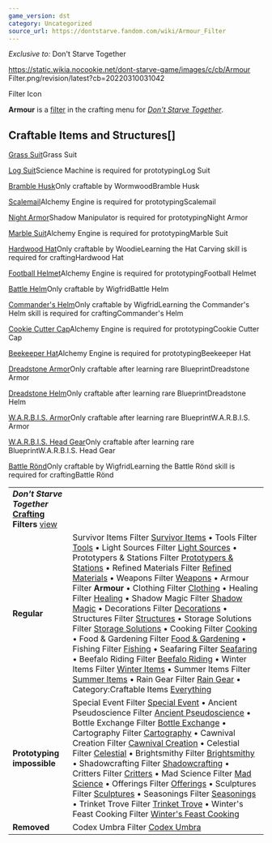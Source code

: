 ```yaml
---
game_version: dst
category: Uncategorized
source_url: https://dontstarve.fandom.com/wiki/Armour_Filter
---
```


*Exclusive to:* Don't Starve Together

 https://static.wikia.nocookie.net/dont-starve-game/images/c/cb/Armour Filter.png/revision/latest?cb=20220310031042 

Filter Icon

 

**Armour** is a [filter](/wiki/Crafting#Crafting_Filter "Crafting") in the crafting menu for *[Don't Starve Together](/wiki/Don%27t_Starve_Together "Don't Starve Together")*.

## Craftable Items and Structures[]

[Grass Suit](/wiki/Grass_Suit "Grass Suit")Grass Suit

[Log Suit](/wiki/Log_Suit "Log Suit")Science Machine is required for prototypingLog Suit

[Bramble Husk](/wiki/Bramble_Husk "Bramble Husk")Only craftable by WormwoodBramble Husk

[Scalemail](/wiki/Scalemail "Scalemail")Alchemy Engine is required for prototypingScalemail

[Night Armor](/wiki/Night_Armor "Night Armor")Shadow Manipulator is required for prototypingNight Armor

[Marble Suit](/wiki/Marble_Suit "Marble Suit")Alchemy Engine is required for prototypingMarble Suit

[Hardwood Hat](/wiki/Hardwood_Hat "Hardwood Hat")Only craftable by WoodieLearning the Hat Carving skill is required for craftingHardwood Hat

[Football Helmet](/wiki/Football_Helmet "Football Helmet")Alchemy Engine is required for prototypingFootball Helmet

[Battle Helm](/wiki/Battle_Helm "Battle Helm")Only craftable by WigfridBattle Helm

[Commander's Helm](/wiki/Commander%27s_Helm "Commander's Helm")Only craftable by WigfridLearning the Commander's Helm skill is required for craftingCommander's Helm

[Cookie Cutter Cap](/wiki/Cookie_Cutter_Cap "Cookie Cutter Cap")Alchemy Engine is required for prototypingCookie Cutter Cap

[Beekeeper Hat](/wiki/Beekeeper_Hat "Beekeeper Hat")Alchemy Engine is required for prototypingBeekeeper Hat

[Dreadstone Armor](/wiki/Dreadstone_Armor "Dreadstone Armor")Only craftable after learning rare BlueprintDreadstone Armor

[Dreadstone Helm](/wiki/Dreadstone_Helm "Dreadstone Helm")Only craftable after learning rare BlueprintDreadstone Helm

[W.A.R.B.I.S. Armor](/wiki/W.A.R.B.I.S._Armor "W.A.R.B.I.S. Armor")Only craftable after learning rare BlueprintW.A.R.B.I.S. Armor

[W.A.R.B.I.S. Head Gear](/wiki/W.A.R.B.I.S._Head_Gear "W.A.R.B.I.S. Head Gear")Only craftable after learning rare BlueprintW.A.R.B.I.S. Head Gear

[Battle Rönd](/wiki/Battle_R%C3%B6nd "Battle Rönd")Only craftable by WigfridLearning the Battle Rönd skill is required for craftingBattle Rönd

|  |  |
| --- | --- |
| ***Don't Starve Together* [Crafting](/wiki/Crafting "Crafting") Filters** [view](/wiki/Template:Crafting_Filters "Template:Crafting Filters") | |
| **Regular** | Survivor Items Filter [Survivor Items](/wiki/Survivor_Items_Filter "Survivor Items Filter") • Tools Filter [Tools](/wiki/Tools_Filter "Tools Filter") • Light Sources Filter [Light Sources](/wiki/Light_Sources_Filter "Light Sources Filter") • Prototypers & Stations Filter [Prototypers & Stations](/wiki/Prototypers_%26_Stations_Filter "Prototypers & Stations Filter") • Refined Materials Filter [Refined Materials](/wiki/Refined_Materials_Filter "Refined Materials Filter") • Weapons Filter [Weapons](/wiki/Weapons_Filter "Weapons Filter") • Armour Filter **Armour** • Clothing Filter [Clothing](/wiki/Clothing_Filter "Clothing Filter") • Healing Filter [Healing](/wiki/Healing_Filter "Healing Filter") • Shadow Magic Filter [Shadow Magic](/wiki/Shadow_Magic_Filter "Shadow Magic Filter") • Decorations Filter [Decorations](/wiki/Decorations_Filter "Decorations Filter") • Structures Filter [Structures](/wiki/Structures_Filter "Structures Filter") • Storage Solutions Filter [Storage Solutions](/wiki/Storage_Solutions_Filter "Storage Solutions Filter") • Cooking Filter [Cooking](/wiki/Cooking_Filter "Cooking Filter") • Food & Gardening Filter [Food & Gardening](/wiki/Food_%26_Gardening_Filter "Food & Gardening Filter") • Fishing Filter [Fishing](/wiki/Fishing_Filter "Fishing Filter") • Seafaring Filter [Seafaring](/wiki/Seafaring_Filter "Seafaring Filter") • Beefalo Riding Filter [Beefalo Riding](/wiki/Beefalo_Riding_Filter "Beefalo Riding Filter") • Winter Items Filter [Winter Items](/wiki/Winter_Items_Filter "Winter Items Filter") • Summer Items Filter [Summer Items](/wiki/Summer_Items_Filter "Summer Items Filter") • Rain Gear Filter [Rain Gear](/wiki/Rain_Gear_Filter "Rain Gear Filter") • Category:Craftable Items [Everything](/wiki/Category:Craftable_Items "Category:Craftable Items") |
| **Prototyping impossible** | Special Event Filter [Special Event](/wiki/Special_Event_Filter "Special Event Filter") • Ancient Pseudoscience Filter [Ancient Pseudoscience](/wiki/Ancient_Pseudoscience_Filter "Ancient Pseudoscience Filter") • Bottle Exchange Filter [Bottle Exchange](/wiki/Bottle_Exchange_Filter "Bottle Exchange Filter") • Cartography Filter [Cartography](/wiki/Cartography_Filter "Cartography Filter") • Cawnival Creation Filter [Cawnival Creation](/wiki/Cawnival_Creation_Filter "Cawnival Creation Filter") • Celestial Filter [Celestial](/wiki/Celestial_Filter "Celestial Filter") • Brightsmithy Filter [Brightsmithy](/wiki/Brightsmithy_Filter "Brightsmithy Filter") • Shadowcrafting Filter [Shadowcrafting](/wiki/Shadowcrafting_Filter "Shadowcrafting Filter") • Critters Filter [Critters](/wiki/Critters_Filter "Critters Filter") • Mad Science Filter [Mad Science](/wiki/Mad_Science_Filter "Mad Science Filter") • Offerings Filter [Offerings](/wiki/Offerings_Filter "Offerings Filter") • Sculptures Filter [Sculptures](/wiki/Sculptures_Filter "Sculptures Filter") • Seasonings Filter [Seasonings](/wiki/Seasonings_Filter "Seasonings Filter") • Trinket Trove Filter [Trinket Trove](/wiki/Trinket_Trove_Filter "Trinket Trove Filter") • Winter's Feast Cooking Filter [Winter's Feast Cooking](/wiki/Winter%27s_Feast_Cooking_Filter "Winter's Feast Cooking Filter") |
| **Removed** | Codex Umbra Filter [Codex Umbra](/wiki/Codex_Umbra_Filter "Codex Umbra Filter") |